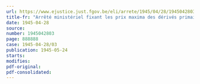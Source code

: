 ```yaml
---
url: https://www.ejustice.just.fgov.be/eli/arrete/1945/04/28/1945042803/justel
title-fr: "Arrêté ministériel fixant les prix maxima des dérivés primaires du goudron de houille et des dérivés des huiles légères de debenzolage du gaz, au départ des usines de distillation (abrogé par AM 09-08-1946, art. 10)"
date: 1945-04-28
source:
number: 1945042803
page: 888888
case: 1945-04-28/03
publication: 1945-05-24
starts:
modifies:
pdf-original:
pdf-consolidated:
---
```


